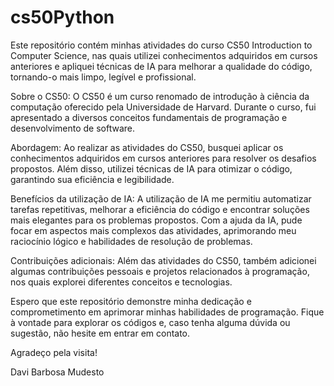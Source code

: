 # cs50Python

Este repositório contém minhas atividades do curso CS50 Introduction to Computer Science, nas quais utilizei conhecimentos adquiridos em cursos anteriores e apliquei técnicas de IA para melhorar a qualidade do código, tornando-o mais limpo, legível e profissional.

Sobre o CS50:
O CS50 é um curso renomado de introdução à ciência da computação oferecido pela Universidade de Harvard. Durante o curso, fui apresentado a diversos conceitos fundamentais de programação e desenvolvimento de software.

Abordagem:
Ao realizar as atividades do CS50, busquei aplicar os conhecimentos adquiridos em cursos anteriores para resolver os desafios propostos. Além disso, utilizei técnicas de IA para otimizar o código, garantindo sua eficiência e legibilidade.

Benefícios da utilização de IA:
A utilização de IA me permitiu automatizar tarefas repetitivas, melhorar a eficiência do código e encontrar soluções mais elegantes para os problemas propostos. Com a ajuda da IA, pude focar em aspectos mais complexos das atividades, aprimorando meu raciocínio lógico e habilidades de resolução de problemas.

Contribuições adicionais:
Além das atividades do CS50, também adicionei algumas contribuições pessoais e projetos relacionados à programação, nos quais explorei diferentes conceitos e tecnologias.

Espero que este repositório demonstre minha dedicação e comprometimento em aprimorar minhas habilidades de programação. Fique à vontade para explorar os códigos e, caso tenha alguma dúvida ou sugestão, não hesite em entrar em contato.

Agradeço pela visita!

Davi Barbosa Mudesto
